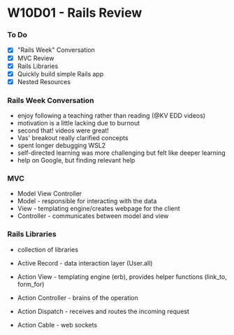 # W10D01 - Rails Review

### To Do
- [x] "Rails Week" Conversation
- [x] MVC Review
- [x] Rails Libraries
- [x] Quickly build simple Rails app
- [x] Nested Resources

### Rails Week Conversation
* enjoy following a teaching rather than reading (@KV EDD videos)
* motivation is a little lacking due to burnout
* second that! videos were great!
* Vas' breakout really clarified concepts
* spent longer debugging WSL2
* self-directed learning was more challenging but felt like deeper learning
* help on Google, but finding relevant help

### MVC
* Model View Controller
* Model - responsible for interacting with the data
* View - templating engine/creates webpage for the client
* Controller - communicates between model and view

### Rails Libraries
* collection of libraries

* Active Record - data interaction layer (User.all)
* Action View - templating engine (erb), provides helper functions (link_to, form_for)
* Action Controller - brains of the operation
* Action Dispatch - receives and routes the incoming request
* Action Cable - web sockets










